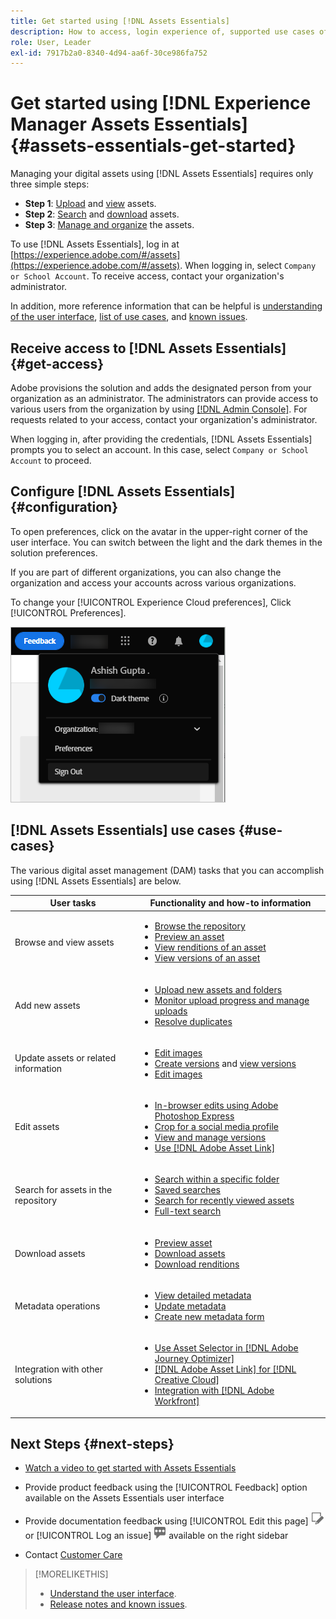 ```yaml
---
title: Get started using [!DNL Assets Essentials]
description: How to access, login experience of, supported use cases of, and known issues of [!DNL Assets Essentials].
role: User, Leader
exl-id: 7917b2a0-8340-4d94-aa6f-30ce986fa752
---
```

# Get started using [!DNL Experience Manager Assets Essentials] {#assets-essentials-get-started}

<!-- TBD: Make links for these steps. -->

Managing your digital assets using [!DNL Assets Essentials] requires only three simple steps:

* **Step 1**: [Upload](/help/using/add-delete.md) and [view](/help/using/navigate-view.md) assets.
* **Step 2**: [Search](/help/using/search.md) and [download](/help/using/manage-organize.md#download) assets.
* **Step 3**: [Manage and organize](/help/using/manage-organize.md) the assets.

To use [!DNL Assets Essentials], log in at [https://experience.adobe.com/#/assets](https://experience.adobe.com/#/assets). When logging in, select `Company or School Account`. To receive access, contact your organization's administrator.

In addition, more reference information that can be helpful is [understanding of the user interface](/help/using/navigate-view.md), [list of use cases](#use-cases), <!-- TBD: [supported file types](/help/using/supported-file-formats.md), --> and [known issues](/help/using/release-notes.md#known-issues).

## Receive access to [!DNL Assets Essentials] {#get-access}

Adobe provisions the solution and adds the designated person from your organization as an administrator. The administrators can provide access to various users from the organization by using [[!DNL Admin Console]](https://helpx.adobe.com/enterprise/using/admin-console.html). For requests related to your access, contact your organization's administrator.

When logging in, after providing the credentials, [!DNL Assets Essentials] prompts you to select an account. In this case, select `Company or School Account` to proceed.

## Configure [!DNL Assets Essentials] {#configuration}

To open preferences, click on the avatar in the upper-right corner of the user interface. You can switch between the light and the dark themes in the solution preferences.

If you are part of different organizations, you can also change the organization and access your accounts across various organizations.

To change your [!UICONTROL Experience Cloud preferences], Click [!UICONTROL Preferences].

![Preference to switch dark and light theme](assets/theme-change.png)

## [!DNL Assets Essentials] use cases {#use-cases}

The various digital asset management (DAM) tasks that you can accomplish using [!DNL Assets Essentials] are below.

| User tasks | Functionality and how-to information |
|-----|------|
| Browse and view assets | <ul> <li>[Browse the repository](/help/using/navigate-view.md#view-assets-and-details) </li> <li> [Preview an asset](/help/using/navigate-view.md#preview-assets) <li> [View renditions of an asset](/help/using/add-delete.md#renditions) </li> <li>[View versions of an asset](/help/using/manage-organize.md#view-versions)</li></ul> |
| Add new assets | <ul> <li>[Upload new assets and folders](/help/using/add-delete.md#add-assets)</li> <li>[Monitor upload progress and manage uploads](/help/using/add-delete.md#upload-progress)</li> <li>[Resolve duplicates](/help/using/add-delete.md#resolve-upload-fails)</li> </ul> |
| Update assets or related information | <ul> <li>[Edit images](/help/using/edit-images.md)</li> <li>[Create versions](/help/using/manage-organize.md#create-versions) and [view versions](/help/using/manage-organize.md#view-versions)</li> <li>[Edit images](/help/using/edit-images.md)</li> </ul> |
| Edit assets | <ul> <li>[In-browser edits using Adobe Photoshop Express](/help/using/edit-images.md)</li> <li>[Crop for a social media profile](/help/using/edit-images.md#crop-straighten-images)</li> <li>[View and manage versions](/help/using/manage-organize.md#view-versions)</li> <li>[Use [!DNL Adobe Asset Link]](/help/using/integration.md#integrations)</ul></ul> |
| Search for assets in the repository | <ul> <li>[Search within a specific folder](/help/using/search.md#refine-search-results)</li> <li>[Saved searches](/help/using/search.md#saved-search)</li> <li>[Search for recently viewed assets](/help/using/search.md)</li> <li>[Full-text search](/help/using/search.md) |
| Download assets | <ul> <li> [Preview asset](/help/using/navigate-view.md#preview-assets) </li> <li> [Download assets](/help/using/manage-organize.md#download) <li> [Download renditions](/help/using/add-delete.md#renditions) </li></ul> |
| Metadata operations | <ul> <li>[View detailed metadata](/help/using/metadata.md) </li> <li> [Update metadata](/help/using/metadata.md#update-metadata)</li> <li> [Create new metadata form](/help/using/metadata.md#metadata-forms) </li> </ul> |
| Integration with other solutions | <ul> <li>[Use Asset Selector in [!DNL Adobe Journey Optimizer]](/help/using/integration.md)</li> <li>[[!DNL Adobe Asset Link] for [!DNL Creative Cloud]](/help/using/integration.md)</li> <li>[Integration with [!DNL Adobe Workfront]](/help/using/integration.md)</li> </ul> |

## Next Steps {#next-steps}

* [Watch a video to get started with Assets Essentials](https://experienceleague.adobe.com/docs/experience-manager-learn/assets-essentials/getting-started.html)

* Provide product feedback using the [!UICONTROL Feedback] option available on the Assets Essentials user interface

*  Provide documentation feedback using [!UICONTROL Edit this page] ![edit the page](assets/do-not-localize/edit-page.png) or [!UICONTROL Log an issue] ![create a GitHub issue](assets/do-not-localize/github-issue.png) available on the right sidebar

* Contact [Customer Care](https://experienceleague.adobe.com/?support-solution=General#support)


<!--TBD: Merge the below rows in the table when the use cases are documented/available.

| How do I delete assets? | <ul> <li>[Delete assets](/help/using/manage-organize.md)</li> <li>Recover deleted assets</li> <li>Permanently delete assets</li> </ul> |
| How do I share assets or find shared assets? | <ul> <li>Shared by me</li> <li>Shared with me</li> <li>Share for comments and review</li> <li>Unshare assets</li> </ul> |
| How do I collaborate with others and get my assets reviewed | <ul> <li>Share for review</li> <li>Provide comments. Resolve and filter comments</li> <li>Annotations on images</li> <li>Assign tasks to specific users and prioritize</li> </ul> |

-->

<!-- 

## ![feedback icon](assets/do-not-localize/feedback-icon.png) Provide product feedback {#provide-feedback}

Adobe welcomes feedback about the solution. To provide feedback without even switching your working application, use the [!UICONTROL Feedback] option in the user interface. It also lets you attach files such as screenshots or video recording of an issue.

  ![feedback option in the interface](assets/feedback-panel.png)

To provide feedback for documentation, click [!UICONTROL Edit this page] ![edit the page](assets/do-not-localize/edit-page.png) or [!UICONTROL Log an issue] ![create a GitHub issue](assets/do-not-localize/github-issue.png) from the right sidebar. You can do one of the following: 

* Make the content updates and submit a GitHub pull request.
* Create an issue or ticket in GitHub. Retain the automatically populated article name when creating an issue.

-->

>[!MORELIKETHIS]
>
>* [Understand the user interface](/help/using/navigate-view.md).
>* [Release notes and known issues](/help/using/release-notes.md).

<!-- TBD: 
>* [Supported file types](/help/using/supported-file-formats.md).
-->

